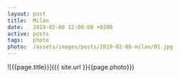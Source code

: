 ```yaml
---
layout: post
title:  Milan
date:   2019-02-08 12:00:00 +0200
active: posts
tags:   photo
photo:  /assets/images/posts/2019-02-08-milan/01.jpg
---
```


![{{page.title}}]({{ site.url }}{{page.photo}})

